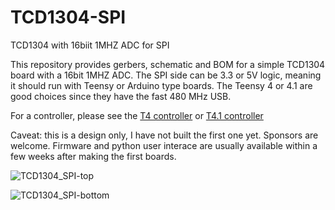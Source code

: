# TCD1304-SPI
TCD1304 with 16biit 1MHZ ADC for SPI

This repository provides gerbers, schematic and BOM for a simple TCD1304 board with a 16bit 1MHZ ADC.
The SPI side can be 3.3 or 5V logic, meaning it should run with Teensy or Arduino type boards.
The Teensy 4 or 4.1 are good choices since they have the fast 480 MHz USB.

For a controller, please see the [T4 controller](https://github.com/drmcnelson/SPI-Instrumentation-Controller-T4.0) or [T4.1 controller](https://github.com/drmcnelson/SPI-Instrumentation-Controller-T4.1)

Caveat: this is a design only, I have not built the first one yet.  Sponsors are welcome.
Firmware and python user interace are usually available within a few weeks after making the first boards.

![TCD1304_SPI-top](https://github.com/user-attachments/assets/4fea5117-14e4-4347-977d-2b3c1a141d37)

![TCD1304_SPI-bottom](https://github.com/user-attachments/assets/2eb67573-8f06-4756-9436-cd7115682c00)
